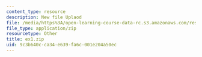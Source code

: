 ```yaml
---
content_type: resource
description: New file Uplaod
file: /media/https%3A/open-learning-course-data-rc.s3.amazonaws.com/res-21g-01-kana-spring-2010/9c3b640cca34e639fa6c001e204a50ec_ex1.zip
file_type: application/zip
resourcetype: Other
title: ex1.zip
uid: 9c3b640c-ca34-e639-fa6c-001e204a50ec
---
```

